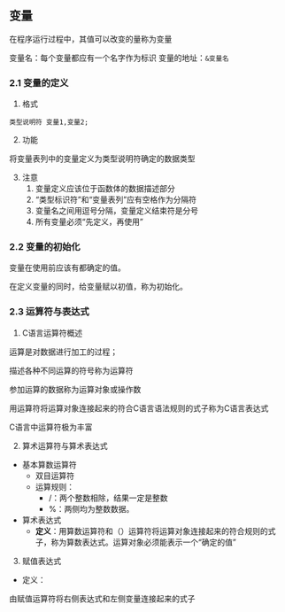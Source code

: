 ## 变量
在程序运行过程中，其值可以改变的量称为变量

变量名：每个变量都应有一个名字作为标识
变量的地址：`&变量名`
### 2.1 变量的定义
1. 格式

`类型说明符 变量1,变量2;`

2. 功能

将变量表列中的变量定义为类型说明符确定的数据类型

3. 注意
	1. 变量定义应该位于函数体的数据描述部分
	2. “类型标识符”和“变量表列”应有空格作为分隔符
	3. 变量名之间用逗号分隔，变量定义结束符是分号
	4. 所有变量必须“先定义，再使用”
### 2.2 变量的初始化

变量在使用前应该有都确定的值。

在定义变量的同时，给变量赋以初值，称为初始化。

### 2.3 运算符与表达式
1. C语言运算符概述

运算是对数据进行加工的过程；

描述各种不同运算的符号称为运算符

参加运算的数据称为运算对象或操作数

用运算符将运算对象连接起来的符合C语言语法规则的式子称为C语言表达式

C语言中运算符极为丰富

2. 算术运算符与算术表达式
- 基本算数运算符
	- 双目运算符
	- 运算规则：
		- /：两个整数相除，结果一定是整数
		- %：两侧均为整数数据。
- 算术表达式
	- **定义**：用算数运算符和（）运算符将运算对象连接起来的符合规则的式子，称为算数表达式。运算对象必须能表示一个“确定的值”

3. 赋值表达式
- 定义：

由赋值运算符将右侧表达式和左侧变量连接起来的式子

